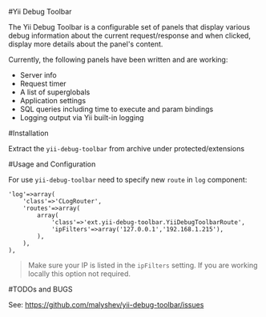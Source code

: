 #Yii Debug Toolbar

The Yii Debug Toolbar is a configurable set of panels that display various
debug information about the current request/response and when clicked, display
more details about the panel's content.

Currently, the following panels have been written and are working:

- Server info
- Request timer
- A list of superglobals
- Application settings
- SQL queries including time to execute and param bindings
- Logging output via Yii built-in logging


#Installation

Extract the `yii-debug-toolbar` from archive under protected/extensions

#Usage and Configuration

For use `yii-debug-toolbar` need to specify new `route` in `log` component:

    'log'=>array(
        'class'=>'CLogRouter',
        'routes'=>array(
            array(
                'class'=>'ext.yii-debug-toolbar.YiiDebugToolbarRoute',
                'ipFilters'=>array('127.0.0.1','192.168.1.215'),
            ),
        ),
    ),

> Make sure your IP is listed in the `ipFilters` setting. If you are working locally this option not required.


#TODOs and BUGS

See: https://github.com/malyshev/yii-debug-toolbar/issues
